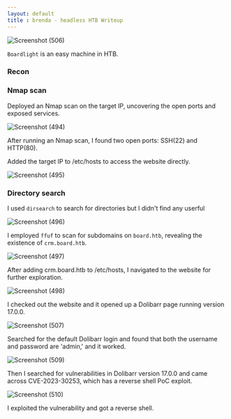```yaml
---
layout: default
title : brenda - headless HTB Writeup
---
```


![Screenshot (506)](https://github.com/user-attachments/assets/de43d77c-fb39-4630-a345-2cb5d70efdbc)

`Boardlight` is an easy machine in HTB.

### Recon
### Nmap scan

Deployed an Nmap scan on the target IP, uncovering the open ports and exposed services. 

![Screenshot (494)](https://github.com/user-attachments/assets/89a0faf8-7d44-4591-b2f9-4d56ec38584e)

After running an Nmap scan, I found two open ports: SSH(22) and HTTP(80). 

Added the target IP to /etc/hosts to access the website directly. 

![Screenshot (495)](https://github.com/user-attachments/assets/e3d7ec7a-6c91-4743-a131-46c380f2a033)

### Directory search

I used `dirsearch` to search for directories but I didn't find any userful

![Screenshot (496)](https://github.com/user-attachments/assets/5e2f3cca-3f66-41bc-ad8e-f3d06d5090fc)

I employed `ffuf` to scan for subdomains on `board.htb`, revealing the existence of `crm.board.htb`. 

![Screenshot (497)](https://github.com/user-attachments/assets/9c0bb27b-8303-4a1b-8f09-23ef3d4dbf91)

After adding crm.board.htb to /etc/hosts, I navigated to the website for further exploration.

![Screenshot (498)](https://github.com/user-attachments/assets/3737f128-10ce-498e-b287-e6b32e2cba6e)

I checked out the website and it opened up a Dolibarr page running version 17.0.0.

![Screenshot (507)](https://github.com/user-attachments/assets/0a2e44d4-d0b7-4565-be28-a066b9fd734c)

Searched for the default Dolibarr login and found that both the username and password are 'admin,' and it worked.

![Screenshot (509)](https://github.com/user-attachments/assets/1f78da5f-7735-408f-9355-ba7802e312f8)

Then I searched for vulnerabilities in Dolibarr version 17.0.0 and came across CVE-2023-30253, which has a reverse shell PoC exploit.

![Screenshot (510)](https://github.com/user-attachments/assets/c7867b30-e9c0-4a58-8c31-f8ba43bbc78d)

I exploited the vulnerability and got a reverse shell.































